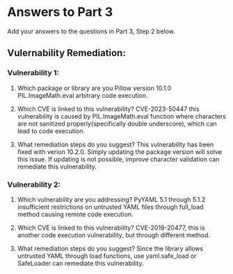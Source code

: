 # Answers to Part 3

Add your answers to the questions in Part 3, Step 2 below. 

## Vulernability Remediation:
### Vulnerability 1: 
1. Which package or library are you 
Pillow version 10.1.0 PIL.ImageMath.eval arbitrary code execution.

3. Which CVE is linked to this vulnerability?
CVE-2023-50447 this vulnerability is caused by PIL.ImageMath.eval function where characters are not sanitized properly(specifically double underscore), which can lead to code execution.

5. What remediation steps do you suggest?
This vulnerability has been fixed with verion 10.2.0. Simply updating the package version will solve this issue. If updating is not possible, improve character validation can remediate this vulnerability.

### Vulnerability 2:
1. Which vulnerability are you addressing?
PyYAML 5.1 through 5.1.2 insufficient restrictions on untrusted YAML files through full_load method causing remote code execution.

3. Which CVE is linked to this vulnerability?
CVE-2019-20477, this is another code execution vulnerability, but through different method.

5. What remediation steps do you suggest?
Since the library allows untrusted YAML through load functions, use yaml.safe_load or SafeLoader can remediate this vulnerability.

